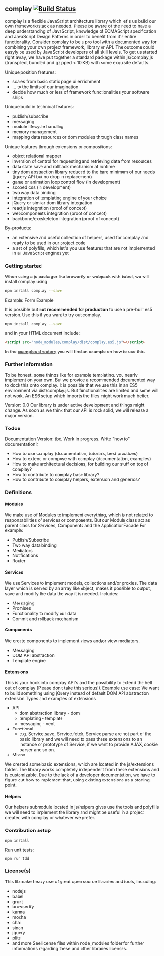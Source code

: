 ## complay [![Build Status](https://travis-ci.org/HenriPodolski/complay.svg?branch=master)](https://travis-ci.org/HenriPodolski/complay)

complay is a flexible JavaScript architecture library which let's us build our own framework/stack as needed.
Please be aware of the need to have a deep understanding of JavaScript, knowledge of ECMAScript specification and JavaScript Design Patterns in order to benefit from it's entire functionality. Consider complay to be a pro tool with a documented way for combining your own project framework, library or API. The outcome could easyly be used by JavaScript developers of all skill levels. To get us started right away, we have put together a standard package within js/complay.js (transpiled, bundled and gzipped < 10 KB) with some exquisite defaults.

Unique position features:
* scales from basic static page ui enrichment
* ... to the limits of our imagination
* decide how much or less of framework functionalities your software ships

Unique build in technical features:
* publish/subscribe
* messaging
* module lifecycle handling
* memory management
* mapping data resources or dom modules through class names

Unique features through extensions or compositions:
* object relational mapper
* inversion of control for requesting and retrieving data from resources
* data state save and rollback mechanism at runtime
* tiny dom abstraction library reduced to the bare minimum of our needs (jquery API but no drop in replacement)
* game or animation loop control flow (in development)
* scoped css (in development)
* two way data binding
* integration of templating engine of your choice
* jQuery or similar dom library integration
* reactjs integration (proof of concept)
* webcomponents integration (proof of concept)
* backbone/exoskeleton integration (proof of concept)

By-products:
* an extensive and useful collection of helpers, used for complay and ready to be used in our project code
* a set of polyfills, which let's you use features that are not implemented in all JavaScript engines yet

### Getting started
When using a js packager like browerify or webpack with babel, we will install complay using
```bash
npm install complay --save
```
Example: [Form Example](https://github.com/complayjs/examples/blob/master/src/examples/canvas-form-data/js/main.js)

It is possible but **not recommended for production** to use a pre-built es5 version. Use this if you want to try out complay.
```bash
npm install complay --save
```
and in your HTML document include:
```html
<script src="node_modules/complay/dist/complay.es5.js"></script>
```
In the [examples directory](https://github.com/complayjs/examples/tree/master/src/examples/basic-es5-component) you will find
an example on how to use this.

### Further information
To be honest, some things like for example templating, you nearly implement on your own. But we provide a recommended documented way to dock this onto complay.
It is possible that we use this in an ES5 environment via dist/complay.js.
But functionalities are limited and some will not work.
An ES6 setup which imports the files might work much better.

Version: 0.0
Our library is under active development and things might change. As soon as we think
that our API is rock solid, we will release a major version.

### Todos
Documentation Version: tbd.
Work in progress. Write "how to" documentation!: 
* How to use complay (documentation, tutorials, best practices)
* How to extend or compose with complay (documentation, examples)
* How to make architectural decisions, for building our stuff on top of complay?
* How to contribute to complay base library?
* How to contribute to complay helpers, extension and generics?

### Definitions
#### Modules
We make use of Modules to implement everything, which is not related to responsabilities of services or components.
But our Module class act as parent class for Services, Components and the ApplicationFacade
For example:
* Publish/Subscribe
* Two way data binding
* Mediators
* Notifications
* Router

#### Services
We use Services to implement models, collections and/or proxies. The data layer which is served by an array like object, makes it possible to output, save and modify the data the way it is needed.
Includes:
* Messaging
* Promises
* Functionality to modify our data
* Commit and rollback mechanism

#### Components
We create components to implement views and/or view mediators.
* Messaging
* DOM API abstraction
* Template engine

#### Extensions
This is your hook into complay API's and the possibility to extend the hell out of complay (Please don't take this serious!).
Example use case: We want to build something using jQuery instead of default DOM API abstraction extension
Types and examples of extensions
* API
	* dom abstraction library - dom
	* templating - template
	* messaging - vent 
* Functional
	* e.g. Service.save, Service.fetch, Service.parse are not part of the basic library and we will need to pass these extensions to an instance or prototype of Service, if we want to provide AJAX, cookie parser and so on.
* Mixins

We created some basic extensions, which are located in the js/extensions folder. The library works completely independent from these extensions and is customizable. Due to the lack of a developer documentation, we have to figure out how to implement that, using existing extensions as a starting point.

#### Helpers
Our helpers submodule located in js/helpers gives use the tools and polyfills we will need to implement the library and might be useful in a project created with complay or whatever we prefer.

### Contribution setup
```
npm install
```
Run unit tests:
```
npm run tdd
```

### License(s)
This lib make heavy use of great open source libraries and tools, including:
* nodejs
* babel
* grunt
* browserify
* karma
* mocha
* chai
* sinon
* jquery
* plite
* and more
See license files within node_modules folder for further informations regarding these and other libraries licenses.
